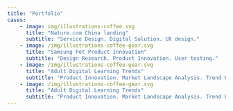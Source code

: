 ```yaml
---
title: "Portfolio"
cases:
    - image: img/illustrations-coffee.svg
      title: "Nature.com China landing"
      subtitle: "Service Design. Digital Solution. UX design."
    - image: /img/illustrations-coffee-gear.svg
      title: "Samsung Pet Product Innovation"
      subtitle: "Design Research. Product Innovation. User testing."
    - image: /img/illustrations-coffee-gear.svg
      title: "Adult Digital Learning Trends"
      subtitle: "Product Innovation. Market Landscape Analysis. Trend Research."
    - image: /img/illustrations-coffee-gear.svg
      title: "Adult Digital Learning Trends"
      subtitle: "Product Innovation. Market Landscape Analysis. Trend Research."
---
```

